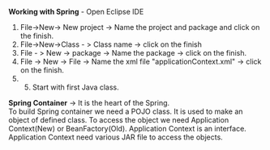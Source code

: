 **Working with Spring** - 
  Open Eclipse IDE
  1. File->New-> New project -> Name the project and package and click on the finish.
  2. File->New->Class - > Class name -> click on the finish
  3. File - > New -> package -> Name the package -> click on the finish.
  4. File -> New -> File -> Name the xml file "applicationContext.xml" -> click on the finish.
  5. 5. Start with first Java class.

**Spring Container** -> 
  It is the heart of the Spring.  
  To build Spring container we need a POJO class.
  It is used to make an object of defined class.
  To access the object we need Application Context(New) or BeanFactory(Old).
  Application Context is an interface.
  Application Context need various JAR file to access the objects.
   
